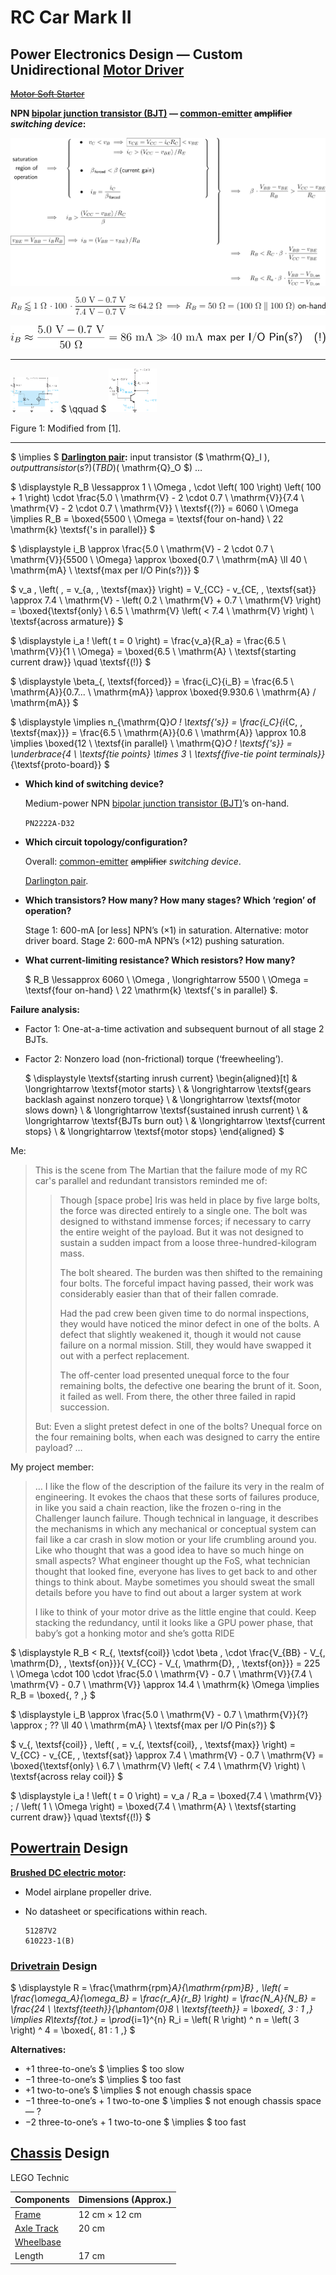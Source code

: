 

# RC Car Mark II



## Power Electronics Design — Custom Unidirectional [Motor Driver](https://en.wikipedia.org/wiki/Motor_controller)

[~~Motor Soft Starter~~](https://en.wikipedia.org/wiki/Motor_soft_starter)



**NPN [bipolar junction transistor (BJT)](https://en.wikipedia.org/wiki/Bipolar_junction_transistor) — [common-emitter](https://en.wikipedia.org/wiki/Common_emitter) ~~amplifier~~ *switching device*:**



![](equation_1.svg)

![](equation_2.svg)

![](equation_3.svg)

------



<img src="assets/output-1.png" alt="Figure 1a: Modified from [1]." style="zoom:7.5%;" /> $ \qquad $ <img src="assets/output-2.png" alt="Figure 1b: Modified from [1]." style="zoom:7.5%;" />



Figure 1: Modified from [1].

------

$ \implies $ **[Darlington pair](https://en.wikipedia.org/wiki/Darlington_transistor):** input transistor ($ \mathrm{Q}_I $), output transistor(s?)(TBD) ($ \mathrm{Q}_O $)  …

$ \displaystyle R_B \lessapprox 1 \ \Omega \, \cdot \left( 100 \right) \left( 100 + 1 \right) \cdot \frac{5.0 \ \mathrm{V} - 2 \cdot 0.7 \ \mathrm{V}}{7.4 \ \mathrm{V} - 2 \cdot 0.7 \ \mathrm{V}} \ \textsf{(?)} = 6060 \ \Omega \implies R_B = \boxed{5500 \ \Omega = \textsf{four on-hand} \ 22 \mathrm{k} \textsf{'s in parallel}} $

$ \displaystyle i_B \approx \frac{5.0 \ \mathrm{V} - 2 \cdot 0.7 \ \mathrm{V}}{5500 \ \Omega} \approx \boxed{0.7 \ \mathrm{mA} \ll 40 \ \mathrm{mA} \ \textsf{max per I/O Pin(s?)}} $

$ v_a \, \left( \, = v_{a, \, \textsf{max}} \right) = V_{CC} - v_{CE, \, \textsf{sat}} \approx 7.4 \ \mathrm{V} - \left( 0.2 \ \mathrm{V} + 0.7 \ \mathrm{V} \right) = \boxed{\textsf{only} \ 6.5 \ \mathrm{V} \left( < 7.4 \ \mathrm{V} \right) \ \textsf{across armature}} $

$ \displaystyle i_a \! \left( t = 0 \right) = \frac{v_a}{R_a} = \frac{6.5 \ \mathrm{V}}{1 \ \Omega} = \boxed{6.5 \ \mathrm{A} \ \textsf{starting current draw}} \quad \textsf{(!)} $

$ \displaystyle \beta_{\, \textsf{forced}} = \frac{i_C}{i_B} = \frac{6.5 \ \mathrm{A}}{0.7... \ \mathrm{mA}} \approx \boxed{9.930.6 \ \mathrm{A} / \mathrm{mA}} $

$ \displaystyle \implies n_{\mathrm{Q}_O \! \textsf{'s}} = \frac{i_C}{i_{C, \, \textsf{max}}} = \frac{6.5 \ \mathrm{A}}{0.6 \ \mathrm{A}} \approx 10.8 \implies \boxed{12 \ \textsf{in parallel} \ \mathrm{Q}_O \! \textsf{'s}} = \underbrace{4 \ \textsf{tie points} \times 3 \ \textsf{five-tie point terminals}}_{\textsf{proto-board}} $



- **Which kind of switching device?**

  Medium-power NPN [bipolar junction transistor (BJT)](https://en.wikipedia.org/wiki/Bipolar_junction_transistor)’s on-hand.

  `PN2222A-D32`

- **Which circuit topology/configuration?**

  Overall: [common-emitter](https://en.wikipedia.org/wiki/Common_emitter) ~~amplifier~~ *switching device*.

  [Darlington pair](https://en.wikipedia.org/wiki/Darlington_transistor).

- **Which transistors? How many? How many stages? Which ‘region’ of operation?**

  Stage 1: 600-mA [or less] NPN’s (×1) in saturation. Alternative: motor driver board.
  Stage 2: 600-mA NPN’s (×12) pushing saturation.

- **What current-limiting resistance? Which resistors? How many?**

  $ R_B \lessapprox 6060 \ \Omega \, \longrightarrow 5500 \ \Omega = \textsf{four on-hand} \ 22 \mathrm{k} \textsf{'s in parallel} $.



**Failure analysis:**

- Factor 1: One-at-a-time activation and subsequent burnout of all stage 2 BJTs.

- Factor 2: Nonzero load (non-frictional) torque (‘freewheeling’).

  $ \displaystyle \textsf{starting inrush current} \begin{aligned}[t] & \longrightarrow \textsf{motor starts} \\ & \longrightarrow \textsf{gears backlash against nonzero torque} \\ & \longrightarrow \textsf{motor slows down} \\ & \longrightarrow \textsf{sustained inrush current} \\ & \longrightarrow \textsf{BJTs burn out} \\ & \longrightarrow \textsf{current stops} \\ & \longrightarrow \textsf{motor stops}  \end{aligned} $

Me:

> This is the scene from The Martian that the failure mode of my RC car's parallel and redundant transistors reminded me of:
>
> > Though [space probe] Iris was held in place by five large bolts, the force was directed entirely to a single one. The bolt was designed to withstand immense forces; if necessary to carry the entire weight of the payload. But it was not designed to sustain a sudden impact from a loose three-hundred-kilogram mass.
> >
> > The bolt sheared. The burden was then shifted to the remaining four bolts. The forceful impact having passed, their work was considerably easier than that of their fallen comrade.
> >
> > Had the pad crew been given time to do normal inspections, they would have noticed the minor defect in one of the bolts. A defect that slightly weakened it, though it would not cause failure on a normal mission. Still, they would have swapped it out with a perfect replacement.
> >
> > The off-center load presented unequal force to the four remaining bolts, the defective one bearing the brunt of it. Soon, it failed as well. From there, the other three failed in rapid succession.
>
> But: Even a slight pretest defect in one of the bolts? Unequal force on the four remaining bolts, when each was designed to carry the entire payload? …

My project member:

> … I like the flow of the description of the failure its very in the realm of engineering. It evokes the chaos that these sorts of failures produce, in like you said a chain reaction, like the frozen o-ring in the Challenger launch failure. Though technical in language, it describes the mechanisms in which any mechanical or conceptual system can fail like a car crash in slow motion or your life crumbling around you. Like who thought that was a good idea to have so much hinge on small aspects? What engineer thought up the FoS, what technician thought that looked fine, everyone has lives to get back to and other things to think about. Maybe sometimes you should sweat the small details before you have to find out about a larger system at work
>
> I like to think of your motor drive as the little engine that could. Keep stacking the redundancy, until it looks like a GPU power phase, that baby’s got a honking motor and she’s gotta RIDE



$ \displaystyle R_B < R_{\, \textsf{coil}} \cdot \beta \, \cdot \frac{V_{BB} - V_{\, \mathrm{D}, \, \textsf{on}}}{ V_{CC} - V_{\, \mathrm{D}, \, \textsf{on}}} = 225 \ \Omega \cdot 100 \cdot \frac{5.0 \ \mathrm{V} - 0.7 \ \mathrm{V}}{7.4 \ \mathrm{V} - 0.7 \ \mathrm{V}} \approx 14.4 \ \mathrm{k} \Omega \implies R_B = \boxed{\, ? \,} $

$ \displaystyle i_B \approx \frac{5.0 \ \mathrm{V} - 0.7 \ \mathrm{V}}{?} \approx \; ?? \ll 40 \ \mathrm{mA} \ \textsf{max per I/O Pin(s?)} $

$ v_{\, \textsf{coil}} \, \left( \, = v_{\, \textsf{coil}, \, \textsf{max}} \right) = V_{CC} - v_{CE, \, \textsf{sat}} \approx 7.4 \ \mathrm{V} - 0.7 \ \mathrm{V} = \boxed{\textsf{only} \ 6.7 \ \mathrm{V} \left( < 7.4 \ \mathrm{V} \right) \ \textsf{across relay coil}} $

$ \displaystyle i_a \! \left( t = 0 \right) = v_a / R_a = \boxed{7.4 \ \mathrm{V}} \; / \left( 1 \ \Omega \right) = \boxed{7.4 \ \mathrm{A} \ \textsf{starting current draw}} \quad \textsf{(!)} $



## [Powertrain](https://en.wikipedia.org/wiki/Powertrain) Design



**[Brushed DC electric motor](https://en.wikipedia.org/wiki/Brushed_DC_electric_motor):**

- Model airplane propeller drive.

- No datasheet or specifications within reach.

  ```
  51287V2
  610223-1(B)
  ```



### [Drivetrain](https://en.wikipedia.org/wiki/Drivetrain) Design



$ \displaystyle R = \frac{\mathrm{rpm}_A}{\mathrm{rpm}_B} \, \left( = \frac{\omega_A}{\omega_B} = \frac{r_A}{r_B} \right) = \frac{N_A}{N_B} = \frac{24 \ \textsf{teeth}}{\phantom{0}8 \ \textsf{teeth}} = \boxed{\, 3 : 1 \,} \implies R_\textsf{tot.} = \prod_{i=1}^{n} R_i = \left( R \right) ^ n = \left( 3 \right) ^ 4 = \boxed{\, 81 : 1 \,} $



**Alternatives:**

- +1 three-to-one’s $ \implies $ too slow
- −1 three-to-one’s $ \implies $ too fast
- +1 two-to-one’s $ \implies $ not enough chassis space
- −1 three-to-one’s + 1 two-to-one $ \implies $ not enough chassis space — ?
- −2 three-to-one’s + 1 two-to-one $ \implies $ too fast



## [Chassis](https://en.wikipedia.org/wiki/Chassis) Design



LEGO Technic

| Components                                             | Dimensions (Approx.) |
| ------------------------------------------------------ | -------------------- |
| [Frame](https://en.wikipedia.org/wiki/Vehicle_frame)   | 12 cm × 12 cm        |
| [Axle Track](https://en.wikipedia.org/wiki/Axle_track) | 20 cm                |
| [Wheelbase](https://en.wikipedia.org/wiki/Wheelbase)   |                      |
| Length                                                 | 17 cm                |
